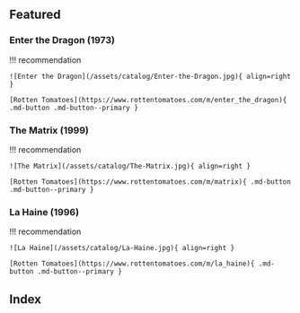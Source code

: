 ## Featured

### Enter the Dragon (1973)

!!! recommendation

    ![Enter the Dragon](/assets/catalog/Enter-the-Dragon.jpg){ align=right }

    [Rotten Tomatoes](https://www.rottentomatoes.com/m/enter_the_dragon){ .md-button .md-button--primary } 

### The Matrix (1999)

!!! recommendation

    ![The Matrix](/assets/catalog/The-Matrix.jpg){ align=right }

    [Rotten Tomatoes](https://www.rottentomatoes.com/m/matrix){ .md-button .md-button--primary }

### La Haine (1996)

!!! recommendation

    ![La Haine](/assets/catalog/La-Haine.jpg){ align=right }

    [Rotten Tomatoes](https://www.rottentomatoes.com/m/la_haine){ .md-button .md-button--primary }

## Index